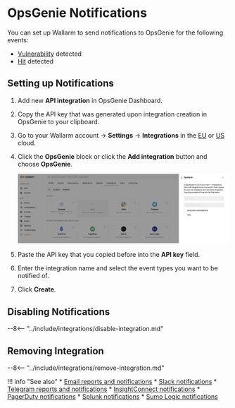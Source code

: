 # OpsGenie Notifications

You can set up Wallarm to send notifications to OpsGenie for the following events:

* [Vulnerability](../../../glossary-en.md#vulnerability) detected
* [Hit](../../../glossary-en.md#hit) detected

## Setting up Notifications

1. Add new **API integration** in OpsGenie Dashboard.
2. Copy the API key that was generated upon integration creation in OpsGenie to your clipboard.
3. Go to your Wallarm account → **Settings** → **Integrations** in the [EU](https://my.wallarm.com/settings/integrations/) or [US](https://us1.my.wallarm.com/settings/integrations/) cloud.
4. Click the **OpsGenie** block or click the **Add integration** button and choose **OpsGenie**.

    ![!Adding integration via the button](../../../images/user-guides/settings/integrations/add-opsgenie-integration.png)
5. Paste the API key that you copied before into the **API key** field.
6. Enter the integration name and select the event types you want to be notified of.
7. Click **Create**.

## Disabling Notifications

--8<-- "../include/integrations/disable-integration.md"

## Removing Integration

--8<-- "../include/integrations/remove-integration.md"

!!! info "See also"
    * [Email reports and notifications](email.md)
    * [Slack notifications](slack.md)
    * [Telegram reports and notifications](telegram.md)
    * [InsightConnect notifications](insightconnect.md)
    * [PagerDuty notifications](pagerduty.md)
    * [Splunk notifications](splunk.md)
    * [Sumo Logic notifications](sumologic.md)